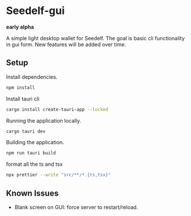 # Seedelf-gui

**early alpha**

A simple light desktop wallet for Seedelf. The goal is basic cli functionality in gui form. New features will be added over time.

## Setup 

Install dependencies.
```bash
npm install
```

Install tauri cli
```bash
cargo install create-tauri-app --locked
```

Running the application locally.

```bash
cargo tauri dev
```

Building the application.
```bash
npm run tauri build
```

format all the ts and tsx
```bash
npx prettier --write "src/**/*.{ts,tsx}"
```

## Known Issues

- Blank screen on GUI: force server to restart/reload.